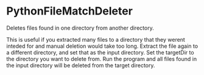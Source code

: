 # PythonFileMatchDeleter
Deletes files found in one directory from another directory. 

This is useful if you extracted many files to a directory that they werent inteded for and manual deletion would take too long.
Extract the file again to a different directory, and set that as the input directory. Set the targetDir to the directory you want to delete from. Run the program and all files found in the input directory will be deleted from the target directory. 
